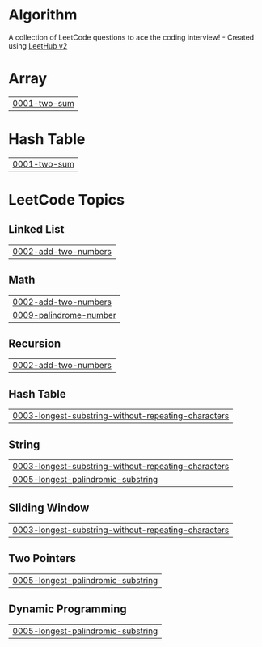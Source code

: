# Algorithm
A collection of LeetCode questions to ace the coding interview! - Created using [LeetHub v2](https://github.com/arunbhardwaj/LeetHub-2.0)


# Array
|  |
| ------- |
| [0001-two-sum](https://github.com/Hyun-hyo-min/Algorithm/tree/master/0001-two-sum) |
# Hash Table
|  |
| ------- |
| [0001-two-sum](https://github.com/Hyun-hyo-min/Algorithm/tree/master/0001-two-sum) |
<!---LeetCode Topics Start-->
# LeetCode Topics
## Linked List
|  |
| ------- |
| [0002-add-two-numbers](https://github.com/Hyun-hyo-min/Algorithm/tree/master/0002-add-two-numbers) |
## Math
|  |
| ------- |
| [0002-add-two-numbers](https://github.com/Hyun-hyo-min/Algorithm/tree/master/0002-add-two-numbers) |
| [0009-palindrome-number](https://github.com/Hyun-hyo-min/Algorithm/tree/master/0009-palindrome-number) |
## Recursion
|  |
| ------- |
| [0002-add-two-numbers](https://github.com/Hyun-hyo-min/Algorithm/tree/master/0002-add-two-numbers) |
## Hash Table
|  |
| ------- |
| [0003-longest-substring-without-repeating-characters](https://github.com/Hyun-hyo-min/Algorithm/tree/master/0003-longest-substring-without-repeating-characters) |
## String
|  |
| ------- |
| [0003-longest-substring-without-repeating-characters](https://github.com/Hyun-hyo-min/Algorithm/tree/master/0003-longest-substring-without-repeating-characters) |
| [0005-longest-palindromic-substring](https://github.com/Hyun-hyo-min/Algorithm/tree/master/0005-longest-palindromic-substring) |
## Sliding Window
|  |
| ------- |
| [0003-longest-substring-without-repeating-characters](https://github.com/Hyun-hyo-min/Algorithm/tree/master/0003-longest-substring-without-repeating-characters) |
## Two Pointers
|  |
| ------- |
| [0005-longest-palindromic-substring](https://github.com/Hyun-hyo-min/Algorithm/tree/master/0005-longest-palindromic-substring) |
## Dynamic Programming
|  |
| ------- |
| [0005-longest-palindromic-substring](https://github.com/Hyun-hyo-min/Algorithm/tree/master/0005-longest-palindromic-substring) |
<!---LeetCode Topics End-->